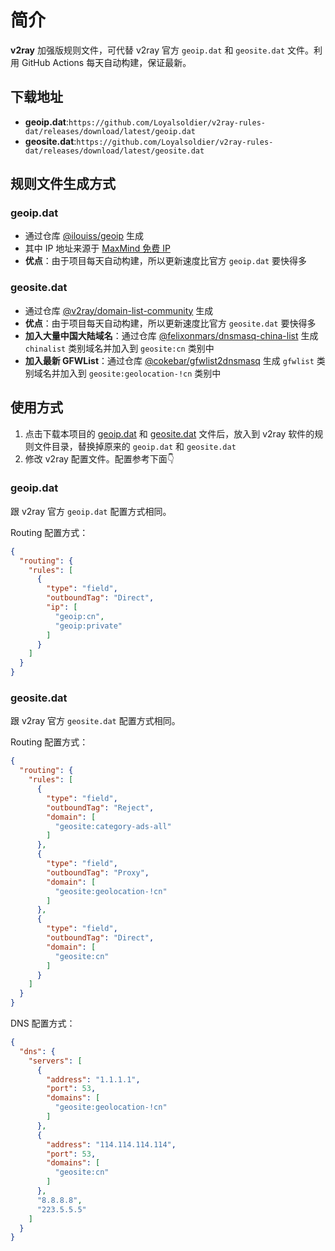 # 简介

**v2ray** 加强版规则文件，可代替 v2ray 官方 `geoip.dat` 和 `geosite.dat` 文件。利用 GitHub Actions 每天自动构建，保证最新。

## 下载地址

- **geoip.dat**:`https://github.com/Loyalsoldier/v2ray-rules-dat/releases/download/latest/geoip.dat`
- **geosite.dat**:`https://github.com/Loyalsoldier/v2ray-rules-dat/releases/download/latest/geosite.dat`

## 规则文件生成方式

### geoip.dat

- 通过仓库 [@ilouiss/geoip](https://github.com/ilouiss/geoip) 生成
- 其中 IP 地址来源于 [MaxMind 免费 IP](https://dev.maxmind.com/geoip/geoip2/geolite2/)
- **优点**：由于项目每天自动构建，所以更新速度比官方 `geoip.dat` 要快得多

### geosite.dat

- 通过仓库 [@v2ray/domain-list-community](https://github.com/v2ray/domain-list-community) 生成
- **优点**：由于项目每天自动构建，所以更新速度比官方 `geosite.dat` 要快得多
- **加入大量中国大陆域名**：通过仓库 [@felixonmars/dnsmasq-china-list](https://github.com/felixonmars/dnsmasq-china-list) 生成 `chinalist` 类别域名并加入到 `geosite:cn` 类别中
- **加入最新 GFWList**：通过仓库 [@cokebar/gfwlist2dnsmasq](https://github.com/cokebar/gfwlist2dnsmasq) 生成 `gfwlist` 类别域名并加入到 `geosite:geolocation-!cn` 类别中

## 使用方式

1. 点击下载本项目的 [geoip.dat](https://github.com/Loyalsoldier/v2ray-rules-dat/releases/download/latest/geoip.dat) 和 [geosite.dat](https://github.com/Loyalsoldier/v2ray-rules-dat/releases/download/latest/geosite.dat) 文件后，放入到 v2ray 软件的规则文件目录，替换掉原来的 `geoip.dat` 和 `geosite.dat`
2. 修改 v2ray 配置文件。配置参考下面👇

### geoip.dat

跟 v2ray 官方 `geoip.dat` 配置方式相同。

Routing 配置方式：

```json
{
  "routing": {
    "rules": [
      {
        "type": "field",
        "outboundTag": "Direct",
        "ip": [
          "geoip:cn",
          "geoip:private"
        ]
      }
    ]
  }
}
```

### geosite.dat

跟 v2ray 官方 `geosite.dat` 配置方式相同。

Routing 配置方式：

```json
{
  "routing": {
    "rules": [
      {
        "type": "field",
        "outboundTag": "Reject",
        "domain": [
          "geosite:category-ads-all"
        ]
      },
      {
        "type": "field",
        "outboundTag": "Proxy",
        "domain": [
          "geosite:geolocation-!cn"
        ]
      },
      {
        "type": "field",
        "outboundTag": "Direct",
        "domain": [
          "geosite:cn"
        ]
      }
    ]
  }
}
```

DNS 配置方式：

```json
{
  "dns": {
    "servers": [
      {
        "address": "1.1.1.1",
        "port": 53,
        "domains": [
          "geosite:geolocation-!cn"
        ]
      },
      {
        "address": "114.114.114.114",
        "port": 53,
        "domains": [
          "geosite:cn"
        ]
      },
      "8.8.8.8",
      "223.5.5.5"
    ]
  }
}
```
